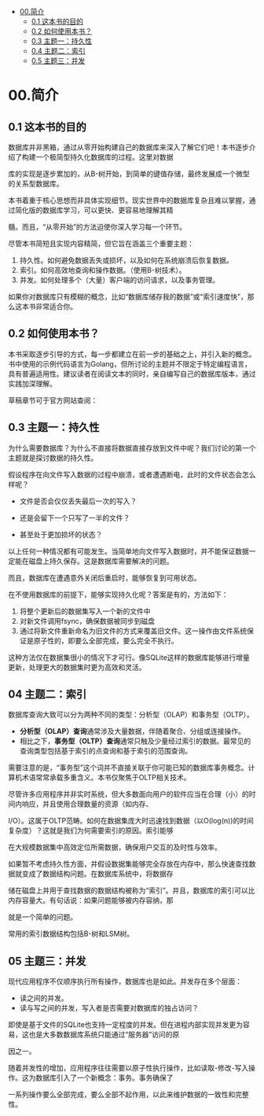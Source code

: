 <!-- START doctoc generated TOC please keep comment here to allow auto update -->
<!-- DON'T EDIT THIS SECTION, INSTEAD RE-RUN doctoc TO UPDATE -->



- [00.简介](#00%E7%AE%80%E4%BB%8B)
  - [0.1 这本书的目的](#01-%E8%BF%99%E6%9C%AC%E4%B9%A6%E7%9A%84%E7%9B%AE%E7%9A%84)
  - [0.2 如何使用本书？](#02-%E5%A6%82%E4%BD%95%E4%BD%BF%E7%94%A8%E6%9C%AC%E4%B9%A6)
  - [0.3 主题一：持久性](#03-%E4%B8%BB%E9%A2%98%E4%B8%80%E6%8C%81%E4%B9%85%E6%80%A7)
  - [0.4 主题二：索引](#%E4%B8%BB%E9%A2%98%E4%BA%8C%E7%B4%A2%E5%BC%95)
  - [0.5 主题三：并发](#%E4%B8%BB%E9%A2%98%E4%B8%89%E5%B9%B6%E5%8F%91)

<!-- END doctoc generated TOC please keep comment here to allow auto update -->



# 00.简介



## 0.1 这本书的目的

数据库并非黑箱，通过从零开始构建自己的数据库来深入了解它们吧！本书逐步介绍了构建一个极简型持久化数据库的过程。这里对数据

库的实现是逐步累加的，从B-树开始，到简单的键值存储，最终发展成一个微型的关系型数据库。

本书着重于核心思想而非具体实现细节。现实世界中的数据库复杂且难以掌握，通过简化版的数据库学习，可以更快、更容易地理解其精

髓。而且，“从零开始”的方法迫使你深入学习每一个环节。

尽管本书简短且实现内容精简，但它旨在涵盖三个重要主题：
1. 持久性。如何避免数据丢失或损坏，以及如何在系统崩溃后恢复数据。
2. 索引。如何高效地查询和操作数据。（使用B-树技术）。
3. 并发。如何处理多个（大量）客户端的访问请求，以及事务管理。

如果你对数据库只有模糊的概念，比如“数据库储存我的数据”或“索引速度快”，那么这本书非常适合你。



## 0.2 如何使用本书？

本书采取逐步引导的方式，每一步都建立在前一步的基础之上，并引入新的概念。书中使用的示例代码语言为Golang，但所讨论的主题并不限定于特定编程语言，具有普遍适用性。建议读者在阅读文本的同时，亲自编写自己的数据库版本，通过实践加深理解。

草稿章节可于官方网站查阅：
[](https://build-your-own.org)



## 0.3 主题一：持久性

为什么需要数据库？为什么不直接将数据直接存放到文件中呢？我们讨论的第一个主题就是探讨数据的持久性。

假设程序在向文件写入数据的过程中崩溃，或者遭遇断电，此时的文件状态会怎么样呢？

- 文件是否会仅仅丢失最后一次的写入？

- 还是会留下一个只写了一半的文件？

- 甚至处于更加损坏的状态？ 

以上任何一种情况都有可能发生。当简单地向文件写入数据时，并不能保证数据一定能在磁盘上持久保存。这是数据库需要解决的问题。

而且，数据库在遭遇意外关闭后重启时，能够恢复到可用状态。

在不使用数据库的前提下，能够实现持久化呢？答案是有的，方法如下：

1. 将整个更新后的数据集写入一个新的文件中
2. 对新文件调用fsync，确保数据被同步到磁盘
3. 通过将新文件重新命名为旧文件的方式来覆盖旧文件。这一操作由文件系统保证是原子性的，即要么全部完成，要么完全不执行。

这种方法仅在数据集很小的情况下才可行。像SQLite这样的数据库能够进行增量更新，处理更大的数据集时更为高效和灵活。



## 04 主题二：索引

数据库查询大致可以分为两种不同的类型：分析型（OLAP）和事务型（OLTP）。
- **分析型（OLAP）查询**通常涉及大量数据，伴随着聚合、分组或连接操作。
- 相比之下，**事务型（OLTP）查询**通常只触及少量经过索引的数据。最常见的查询类型包括基于索引的点查询和基于索引的范围查询。

需要注意的是，“事务型”这个词并不直接关联于你可能已知的数据库事务概念。计算机术语常常承载多重含义。本书仅聚焦于OLTP相关技术。

尽管许多应用程序并非实时系统，但大多数面向用户的软件应当在合理（小）的时间内响应，并且使用合理数量的资源（如内存、

I/O）。这属于OLTP范畴。如何在数据集庞大时迅速找到数据（以O(log(n))的时间复杂度）？这就是我们为何需要索引的原因。索引能够

在大规模数据集中高效定位所需数据，确保用户交互的及时性与效率。

如果暂不考虑持久性方面，并假设数据集能够完全存放在内存中，那么快速查找数据就变成了数据结构问题。在数据库系统中，将数据存

储在磁盘上并用于查找数据的数据结构被称为“索引”。并且，数据库的索引可以比内存容量大。有句话说：如果问题能够被内存容纳，那

就是一个简单的问题。

常用的索引数据结构包括B-树和LSM树。



## 05 主题三：并发

现代应用程序不仅顺序执行所有操作，数据库也是如此。并发存在多个层面：
- 读之间的并发。
- 读与写之间的并发，写入者是否需要对数据库的独占访问？

即使是基于文件的SQLite也支持一定程度的并发。但在进程内部实现并发更为容易，这也是大多数数据库系统只能通过“服务器”访问的原

因之一。

随着并发性的增加，应用程序往往需要以原子性执行操作，比如读取-修改-写入操作。这为数据库引入了一个新概念：事务。事务确保了

一系列操作要么全部完成，要么全部不起作用，以此来维护数据的一致性和完整性。